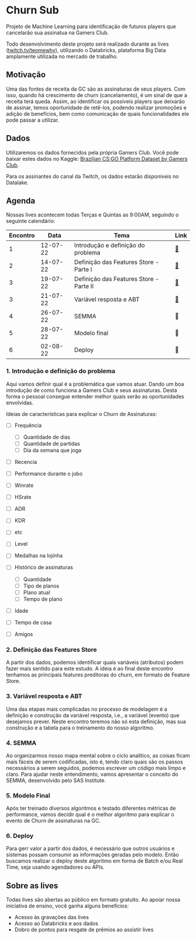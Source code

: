 # Churn Sub

Projeto de Machine Learning para identificação de futuros players que cancelarão sua assinatua na Gamers Club.

Todo desenvolvimento deste projeto será realizado durante as lives ([twitch.tv/teomewhy](https://www.twitch.tv/teomewhy)), utilizando o Databricks, plataforma Big Data amplamente utilizada no mercado de trabalho.

## Motivação

Uma das fontes de receita da GC são as assinaturas de seus players. Com isso, quando há crescimento de churn (cancelamento), é um sinal de que a receita terá queda. Assim, ao identificar os possíveis players que deixarão de assinar, temos oportunidade de retê-los, podendo realizar promoções e adição de benefícios, bem como comunicação de quais funcionalidades ele pode passar a utilizar.

## Dados

Utilizaremos os dados fornecidos pela própria Gamers Club. Você pode baixar estes dados no Kaggle: [Brazilian CS:GO Platform Dataset by Gamers Club](https://www.kaggle.com/datasets/gamersclub/brazilian-csgo-plataform-dataset-by-gamers-club).

Para os assinantes do canal da Twitch, os dados estarão disponíveis no Datalake.

## Agenda

Nossas lives acontecem todas Terças e Quintas as 9:00AM, seguindo o seguinte calendário:

|Encontro|Data|Tema|Link|
|---|---|---|---|
|1|12-07-22|Introdução e definição do problema| [:link:](https://www.twitch.tv/videos/1530063562) |
|2|14-07-22|Definição das Features Store - Parte I | [:link:](https://www.twitch.tv/videos/1531592209) |
|3|19-07-22|Definição das Features Store - Parte II | [:link:](https://www.twitch.tv/videos/1536356016) |
|3|21-07-22|Variável resposta e ABT| [:link:](https://www.twitch.tv/videos/1538383113) |
|4|26-07-22|SEMMA| :link: |
|5|28-07-22|Modelo final| :link: |
|6|02-08-22|Deploy| :link: |

### 1. Introdução e definição do problema

Aqui vamos definir qual é a problemática que vamos atuar. Dando um boa introdução de como funciona a Gamers Club e seus assinaturas.
Desta forma o pessoal consegue entender melhor quais serão as oportunidades envolvidas.

Ideias de características para explicar o Churn de Assinaturas:

- [ ] Frequência
  - [ ] Quantidade de dias
  - [ ] Quantidade de partidas
  - [ ] Dia da semana que joga
 
 - [ ] Recencia
 
 - [ ] Performance durante o jobo
  - [ ] Winrate
  - [ ] HSrate
  - [ ] ADR
  - [ ] KDR
  - [ ] etc
  - [ ] Level
  
- [ ] Medalhas na lojinha
  
- [ ] Histórico de assinaturas
  - [ ] Quantidade
  - [ ] Tipo de planos
  - [ ] Plano atual
  - [ ] Tempo de plano
 
 - [ ] Idade
 
 - [ ] Tempo de casa
 
 - [ ] Amigos


### 2. Definição das Features Store

A partir dos dados, podemos identificar quais variáveis (atributos) podem fazer mais sentido para este estudo. A ideia é ao final deste encontro tenhamos as principais features preditoras do churn, em formato de Feature Store.

### 3. Variável resposta e ABT

Uma das etapas mais complicadas no processo de modelagem é a definição e construção da variável resposta, i.e., a variável (evento) que desejamos prever. Neste encontro teremos não só esta definição, mas sua construção e a tabela para o treinamento do nosso algoritmo.

### 4. SEMMA

Ao organizarmos nosso mapa mental sobre o ciclo analítico, as coisas ficam mais fáceis de serem codificadas, isto é, tendo claro quais são os passos necessários a serem seguidos, podemos escrever um código mais limpo e claro. Para ajudar neste entendimento, vamos apresentar o conceito do SEMMA, desenvolvido pelo SAS Institute.

### 5. Modelo Final

Após ter treinado diversos algoritmos e testado diferentes métricas de performance, vamos decidir qual é o melhor algoritmo para explicar o evento de Churn de assinaturas na GC.

### 6. Deploy

Para gerr valor a partir dos dados, é necessário que outros usuários e sistemas possam consumir as informações geradas pelo modelo. Então buscamos realizar o deploy deste algoritmo em forma de Batch e/ou Real Time, seja usando agendadores ou APIs.

## Sobre as lives

Todas lives são abertas ao público em formato gratuito. Ao apoiar nossa iniciativa de ensino, você ganha alguns benefícios:

- Acesso às gravações das lives
- Acesso ao Databricks e aos dados
- Dobro de pontos para resgate de prêmios ao assistir lives

